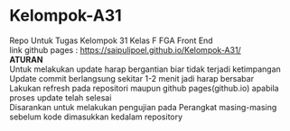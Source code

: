# Kelompok-A31
Repo Untuk Tugas Kelompok 31 Kelas F FGA Front End <br>
link github pages : https://saipulipoel.github.io/Kelompok-A31/ <br>
<b>ATURAN</b> <br>
Untuk melakukan update harap bergantian biar tidak terjadi ketimpangan <br>
Update commit berlangsung sekitar 1-2 menit jadi harap bersabar <br>
Lakukan refresh pada repositori maupun github pages(github.io) apabila proses update telah selesai <br>
Disarankan untuk melakukan pengujian pada Perangkat masing-masing sebelum kode dimasukkan kedalam repository <br>
